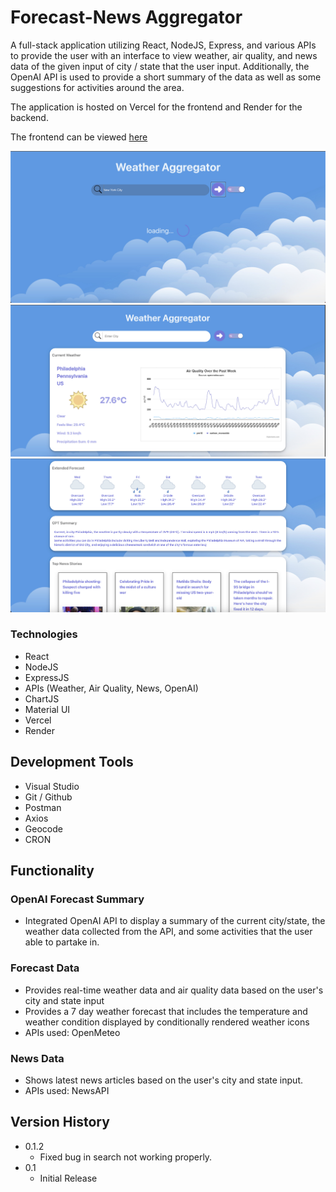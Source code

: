 # Forecast-News Aggregator

A full-stack application utilizing React, NodeJS, Express, and various APIs to provide the user with an interface to view weather, air quality, and news data of the given input of city / state that the user input. Additionally, the OpenAI API is used to provide a short summary of the data as well as some suggestions for activities around the area. 

The application is hosted on Vercel for the frontend and Render for the backend. 

The frontend can be viewed [here](https://weather-data-aggregator.vercel.app/)

![Alt text](/assets/img1.jpg?raw=true "Search")
![Alt text](/assets/img2.jpg?raw=true "Body1")
![Alt text](/assets/img3.jpg?raw=true "Body2")

### Technologies 

* React
* NodeJS
* ExpressJS
* APIs (Weather, Air Quality, News, OpenAI)
* ChartJS
* Material UI
* Vercel
* Render

## Development Tools

* Visual Studio
* Git / Github
* Postman
* Axios
* Geocode
* CRON

## Functionality 

### OpenAI Forecast Summary 

* Integrated OpenAI API to display a summary of the current city/state, the weather data collected from the API, and some activities that the user able to partake in.

### Forecast Data 

* Provides real-time weather data and air quality data based on the user's city and state input
* Provides a 7 day weather forecast that includes the temperature and weather condition displayed by conditionally rendered weather icons
* APIs used: OpenMeteo

### News Data

* Shows latest news articles based on the user's city and state input.
* APIs used: NewsAPI

## Version History

* 0.1.2
    * Fixed bug in search not working properly. 
* 0.1
    * Initial Release
